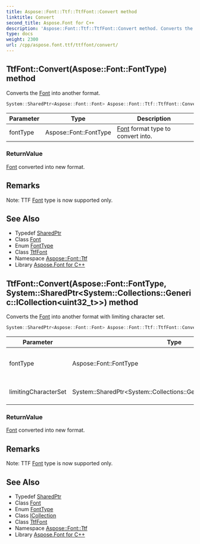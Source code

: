 ```yaml
---
title: Aspose::Font::Ttf::TtfFont::Convert method
linktitle: Convert
second_title: Aspose.Font for C++
description: 'Aspose::Font::Ttf::TtfFont::Convert method. Converts the Font into another format in C++.'
type: docs
weight: 2300
url: /cpp/aspose.font.ttf/ttffont/convert/
---
```

## TtfFont::Convert(Aspose::Font::FontType) method


Converts the [Font](../../../aspose.font/font/) into another format.

```cpp
System::SharedPtr<Aspose::Font::Font> Aspose::Font::Ttf::TtfFont::Convert(Aspose::Font::FontType fontType) override
```


| Parameter | Type | Description |
| --- | --- | --- |
| fontType | Aspose::Font::FontType | [Font](../../../aspose.font/font/) format type to convert into. |

### ReturnValue

[Font](../../../aspose.font/font/) converted into new format.
## Remarks


Note: TTF [Font](../../../aspose.font/font/) type is now supported only. 

## See Also

* Typedef [SharedPtr](../../../system/sharedptr/)
* Class [Font](../../../aspose.font/font/)
* Enum [FontType](../../../aspose.font/fonttype/)
* Class [TtfFont](../)
* Namespace [Aspose::Font::Ttf](../../)
* Library [Aspose.Font for C++](../../../)
## TtfFont::Convert(Aspose::Font::FontType, System::SharedPtr\<System::Collections::Generic::ICollection\<uint32_t\>\>) method


Converts the [Font](../../../aspose.font/font/) into another format with limiting character set.

```cpp
System::SharedPtr<Aspose::Font::Font> Aspose::Font::Ttf::TtfFont::Convert(Aspose::Font::FontType fontType, System::SharedPtr<System::Collections::Generic::ICollection<uint32_t>> limitingCharacterSet)
```


| Parameter | Type | Description |
| --- | --- | --- |
| fontType | Aspose::Font::FontType | [Font](../../../aspose.font/font/) format type to convert into. |
| limitingCharacterSet | System::SharedPtr\<System::Collections::Generic::ICollection\<uint32_t\>\> | Limiting character set. |

### ReturnValue

[Font](../../../aspose.font/font/) converted into new format.
## Remarks


Note: TTF [Font](../../../aspose.font/font/) type is now supported only. 

## See Also

* Typedef [SharedPtr](../../../system/sharedptr/)
* Class [Font](../../../aspose.font/font/)
* Enum [FontType](../../../aspose.font/fonttype/)
* Class [ICollection](../../../system.collections.generic/icollection/)
* Class [TtfFont](../)
* Namespace [Aspose::Font::Ttf](../../)
* Library [Aspose.Font for C++](../../../)
